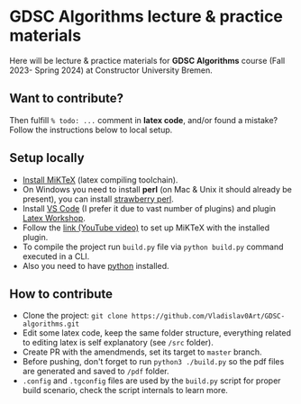 # GDSC Algorithms lecture & practice materials

Here will be lecture & practice materials for **GDSC Algorithms** course (Fall 2023- Spring 2024) at Constructor University Bremen.

## Want to contribute?

Then fulfill `% todo: ...` comment in **latex code**, and/or found a mistake? Follow the instructions below to local setup.

## Setup locally
- [Install MiKTeX](https://miktex.org/download) (latex compiling toolchain).
- On Windows you need to install **perl** (on Mac & Unix it should already be present), you can install [strawberry perl](https://strawberryperl.com/).
- Install [VS Code](https://code.visualstudio.com/download) (I prefer it due to vast number of plugins) and plugin [Latex Workshop](https://marketplace.visualstudio.com/items?itemName=James-Yu.latex-workshop).
- Follow the [link (YouTube video)](https://youtu.be/4lyHIQl4VM8) to set up MiKTeX with the installed plugin.
- To compile the project run `build.py` file via `python build.py` command executed in a CLI.
- Also you need to have [python](https://www.python.org/downloads/) installed.

## How to contribute
- Clone the project: `git clone https://github.com/Vladislav0Art/GDSC-algorithms.git`
- Edit some latex code, keep the same folder structure, everything related to editing latex is self explanatory (see `/src` folder).
- Create PR with the amendmends, set its target to `master` branch.
- Before pushing, don't forget to run `python3 ./build.py` so the pdf files are generated and saved to `/pdf` folder.
- `.config` and `.tgconfig` files are used by the `build.py` script for proper build scenario, check the script internals to learn more.